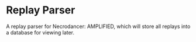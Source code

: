 # Replay Parser

A replay parser for Necrodancer: AMPLIFIED, which will store all replays into a database for viewing later.